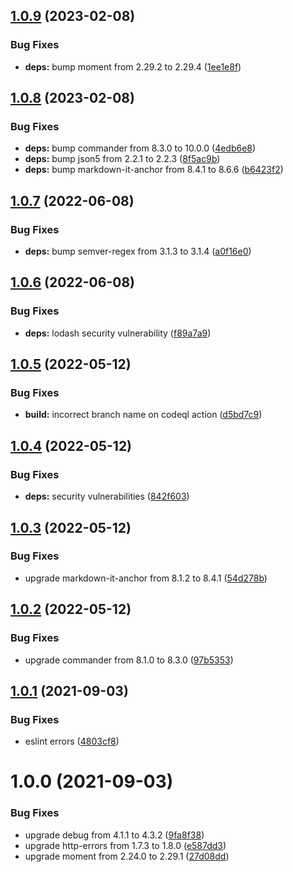## [1.0.9](https://github.com/Financial-Times/dj-sheet-reader/compare/v1.0.8...v1.0.9) (2023-02-08)


### Bug Fixes

* **deps:** bump moment from 2.29.2 to 2.29.4 ([1ee1e8f](https://github.com/Financial-Times/dj-sheet-reader/commit/1ee1e8fae87e2f1097e344e5bd0ce7ee7de74eb7))

## [1.0.8](https://github.com/Financial-Times/dj-sheet-reader/compare/v1.0.7...v1.0.8) (2023-02-08)


### Bug Fixes

* **deps:** bump commander from 8.3.0 to 10.0.0 ([4edb6e8](https://github.com/Financial-Times/dj-sheet-reader/commit/4edb6e849b7d19f7f03978ce69a4013191ec8666))
* **deps:** bump json5 from 2.2.1 to 2.2.3 ([8f5ac9b](https://github.com/Financial-Times/dj-sheet-reader/commit/8f5ac9b743c673bbe6ef3ade06756aee6beaf318))
* **deps:** bump markdown-it-anchor from 8.4.1 to 8.6.6 ([b6423f2](https://github.com/Financial-Times/dj-sheet-reader/commit/b6423f2edfe444c95e151230744830b322d47549))

## [1.0.7](https://github.com/Financial-Times/dj-sheet-reader/compare/v1.0.6...v1.0.7) (2022-06-08)


### Bug Fixes

* **deps:** bump semver-regex from 3.1.3 to 3.1.4 ([a0f16e0](https://github.com/Financial-Times/dj-sheet-reader/commit/a0f16e0f886e7a0e3ccc335708faef698aaa84b9))

## [1.0.6](https://github.com/Financial-Times/dj-sheet-reader/compare/v1.0.5...v1.0.6) (2022-06-08)


### Bug Fixes

* **deps:** lodash security vulnerability ([f89a7a9](https://github.com/Financial-Times/dj-sheet-reader/commit/f89a7a9c94af1c81ae56d7ec4c0c6efb534921d9))

## [1.0.5](https://github.com/Financial-Times/dj-sheet-reader/compare/v1.0.4...v1.0.5) (2022-05-12)


### Bug Fixes

* **build:** incorrect branch name on codeql action ([d5bd7c9](https://github.com/Financial-Times/dj-sheet-reader/commit/d5bd7c9ce8afb62e19bc103b540408e1f825c965))

## [1.0.4](https://github.com/Financial-Times/dj-sheet-reader/compare/v1.0.3...v1.0.4) (2022-05-12)


### Bug Fixes

* **deps:** security vulnerabilities ([842f603](https://github.com/Financial-Times/dj-sheet-reader/commit/842f603594c2bf98d59d4e2138ceada60b36f565))

## [1.0.3](https://github.com/Financial-Times/dj-sheet-reader/compare/v1.0.2...v1.0.3) (2022-05-12)


### Bug Fixes

* upgrade markdown-it-anchor from 8.1.2 to 8.4.1 ([54d278b](https://github.com/Financial-Times/dj-sheet-reader/commit/54d278bb959c6bc6b5a655d9d4fa7b37f34e96d8))

## [1.0.2](https://github.com/Financial-Times/dj-sheet-reader/compare/v1.0.1...v1.0.2) (2022-05-12)


### Bug Fixes

* upgrade commander from 8.1.0 to 8.3.0 ([97b5353](https://github.com/Financial-Times/dj-sheet-reader/commit/97b53535d9b2127b05f16b70a8038d2e6f29287f))

## [1.0.1](https://github.com/Financial-Times/dj-sheet-reader/compare/v1.0.0...v1.0.1) (2021-09-03)


### Bug Fixes

* eslint errors ([4803cf8](https://github.com/Financial-Times/dj-sheet-reader/commit/4803cf8a1390945d14ac72014e4498470573ae26))

# 1.0.0 (2021-09-03)


### Bug Fixes

* upgrade debug from 4.1.1 to 4.3.2 ([9fa8f38](https://github.com/Financial-Times/dj-sheet-reader/commit/9fa8f385fad751fef097d83a3f273fd1a809f323))
* upgrade http-errors from 1.7.3 to 1.8.0 ([e587dd3](https://github.com/Financial-Times/dj-sheet-reader/commit/e587dd35640ee90c98e122bf2d4e4a041251c6a0))
* upgrade moment from 2.24.0 to 2.29.1 ([27d08dd](https://github.com/Financial-Times/dj-sheet-reader/commit/27d08dd3e1ea7f45a6652276ae825bec3e292f57))
